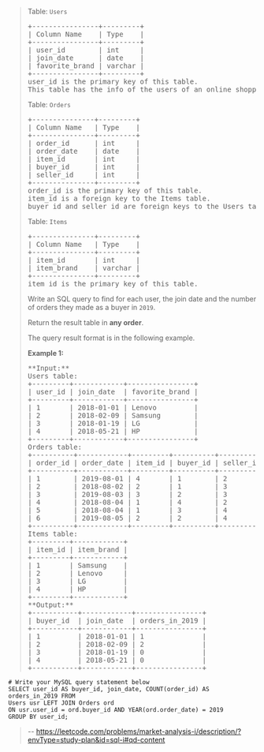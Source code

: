> Table: `Users`
> 
> <pre>+----------------+---------+
> | Column Name    | Type    |
> +----------------+---------+
> | user_id        | int     |
> | join_date      | date    |
> | favorite_brand | varchar |
> +----------------+---------+
> user_id is the primary key of this table.
> This table has the info of the users of an online shopping website where users can sell and buy items.
> </pre>
> 
> Table: `Orders`
> 
> <pre>+---------------+---------+
> | Column Name   | Type    |
> +---------------+---------+
> | order_id      | int     |
> | order_date    | date    |
> | item_id       | int     |
> | buyer_id      | int     |
> | seller_id     | int     |
> +---------------+---------+
> order_id is the primary key of this table.
> item_id is a foreign key to the Items table.
> buyer_id and seller_id are foreign keys to the Users table.
> </pre>
> 
> Table: `Items`
> 
> <pre>+---------------+---------+
> | Column Name   | Type    |
> +---------------+---------+
> | item_id       | int     |
> | item_brand    | varchar |
> +---------------+---------+
> item_id is the primary key of this table.
> </pre>
> 
> Write an SQL query to find for each user, the join date and the number of orders they made as a buyer in `2019`.
> 
> Return the result table in **any order**.
> 
> The query result format is in the following example.
> 
> **Example 1:**
> 
> <pre>**Input:** 
> Users table:
> +---------+------------+----------------+
> | user_id | join_date  | favorite_brand |
> +---------+------------+----------------+
> | 1       | 2018-01-01 | Lenovo         |
> | 2       | 2018-02-09 | Samsung        |
> | 3       | 2018-01-19 | LG             |
> | 4       | 2018-05-21 | HP             |
> +---------+------------+----------------+
> Orders table:
> +----------+------------+---------+----------+-----------+
> | order_id | order_date | item_id | buyer_id | seller_id |
> +----------+------------+---------+----------+-----------+
> | 1        | 2019-08-01 | 4       | 1        | 2         |
> | 2        | 2018-08-02 | 2       | 1        | 3         |
> | 3        | 2019-08-03 | 3       | 2        | 3         |
> | 4        | 2018-08-04 | 1       | 4        | 2         |
> | 5        | 2018-08-04 | 1       | 3        | 4         |
> | 6        | 2019-08-05 | 2       | 2        | 4         |
> +----------+------------+---------+----------+-----------+
> Items table:
> +---------+------------+
> | item_id | item_brand |
> +---------+------------+
> | 1       | Samsung    |
> | 2       | Lenovo     |
> | 3       | LG         |
> | 4       | HP         |
> +---------+------------+
> **Output:** 
> +-----------+------------+----------------+
> | buyer_id  | join_date  | orders_in_2019 |
> +-----------+------------+----------------+
> | 1         | 2018-01-01 | 1              |
> | 2         | 2018-02-09 | 2              |
> | 3         | 2018-01-19 | 0              |
> | 4         | 2018-05-21 | 0              |
> +-----------+------------+----------------+</pre>
>
```
# Write your MySQL query statement below
SELECT user_id AS buyer_id, join_date, COUNT(order_id) AS orders_in_2019 FROM 
Users usr LEFT JOIN Orders ord
ON usr.user_id = ord.buyer_id AND YEAR(ord.order_date) = 2019 
GROUP BY user_id;
```
> -- https://leetcode.com/problems/market-analysis-i/description/?envType=study-plan&id=sql-i#qd-content
